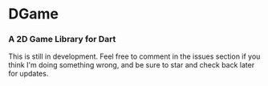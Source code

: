 # DGame

### A 2D Game Library for Dart

This is still in development. Feel free to comment in the issues section if you think I'm doing something wrong, and be sure to star and check back later for updates.